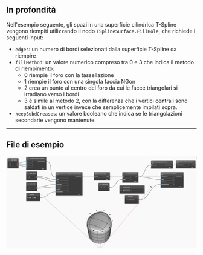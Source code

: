 ## In profondità
Nell'esempio seguente, gli spazi in una superficie cilindrica T-Spline vengono riempiti utilizzando il nodo `TSplineSurface.FillHole`, che richiede i seguenti input:
- `edges`: un numero di bordi selezionati dalla superficie T-Spline da riempire
- `fillMethod`: un valore numerico compreso tra 0 e 3 che indica il metodo di riempimento:
    * 0 riempie il foro con la tassellazione
    * 1 riempie il foro con una singola faccia NGon
    * 2 crea un punto al centro del foro da cui le facce triangolari si irradiano verso i bordi
    * 3 è simile al metodo 2, con la differenza che i vertici centrali sono saldati in un vertice invece che semplicemente impilati sopra.
- `keepSubdCreases`: un valore booleano che indica se le triangolazioni secondarie vengono mantenute.
___
## File di esempio

![TSplineSurface.FillHole](./Autodesk.DesignScript.Geometry.TSpline.TSplineSurface.FillHole_img.gif)
